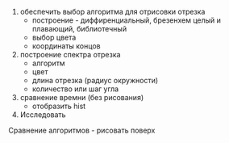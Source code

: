 1.  обеспечить выбор алгоритма для отрисовки отрезка
    - построение - диффиренциальный, брезенхем целый и плавающий, библиотечный
    - выбор цвета
    - координаты концов
2.  построение спектра отрезка
    - алгоритм
    - цвет
    - длина отрезка (радиус окружности)
    - количество или шаг угла
3.  сравнение времни (без рисования)
    - отобразить hist
4.  Исследовать

Сравнение алгоритмов - рисовать поверх

